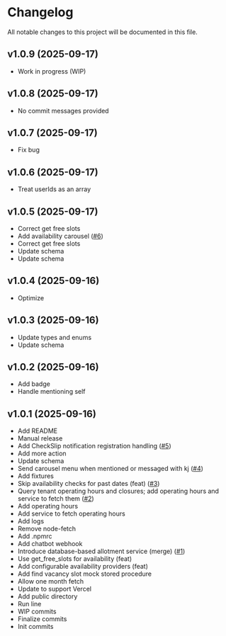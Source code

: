 # Changelog

All notable changes to this project will be documented in this file.
## v1.0.9 (2025-09-17)

- Work in progress (WIP)

## v1.0.8 (2025-09-17)

- No commit messages provided

## v1.0.7 (2025-09-17)

- Fix bug

## v1.0.6 (2025-09-17)

- Treat userIds as an array

## v1.0.5 (2025-09-17)

- Correct get free slots
- Add availability carousel ([#6](https://github.com/kaojai-ai/chatbot-webhook/pull/6))
- Correct get free slots
- Update schema
- Update schema

## v1.0.4 (2025-09-16)

- Optimize

## v1.0.3 (2025-09-16)

- Update types and enums
- Update schema

## v1.0.2 (2025-09-16)

- Add badge
- Handle mentioning self


## v1.0.1 (2025-09-16)

- Add README
- Manual release
- Add CheckSlip notification registration handling ([#5](https://github.com/kaojai-ai/chatbot-webhook/pull/5))
- Add more action
- Update schema
- Send carousel menu when mentioned or messaged with kj ([#4](https://github.com/kaojai-ai/chatbot-webhook/pull/4))
- Add fixtures
- Skip availability checks for past dates (feat) ([#3](https://github.com/kaojai-ai/chatbot-webhook/pull/3))
- Query tenant operating hours and closures; add operating hours and service to fetch them ([#2](https://github.com/kaojai-ai/chatbot-webhook/pull/2))
- Add operating hours
- Add service to fetch operating hours
- Add logs
- Remove node-fetch
- Add .npmrc
- Add chatbot webhook
- Introduce database-based allotment service (merge) ([#1](https://github.com/kaojai-ai/chatbot-webhook/pull/1))
- Use get_free_slots for availability (feat)
- Add configurable availability providers (feat)
- Add find vacancy slot mock stored procedure
- Allow one month fetch
- Update to support Vercel
- Add public directory
- Run line
- WIP commits
- Finalize commits
- Init commits

